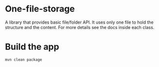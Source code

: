 # One-file-storage
A library that provides basic file/folder API. It uses only one file to hold the structure and the content. For more details see the docs inside each class.

# Build the app
```
mvn clean package
```
